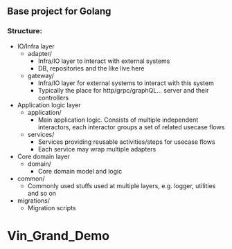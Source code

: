## Base project for Golang
### Structure:
* IO/Infra layer
  * adapter/
    * Infra/IO layer to interact with external systems
    * DB, repositories and the like live here
  * gateway/
    * Infra/IO layer for external systems to interact with this system
    * Typically the place for http/grpc/graphQL... server and their controllers
* Application logic layer
  * application/
    * Main application logic. Consists of multiple independent interactors, each interactor groups a set of related usecase flows
  * services/
    * Services providing reusable activities/steps for usecase flows
    * Each service may wrap multiple adapters
* Core domain layer
  * domain/
    * Core domain model and logic
* common/
  * Commonly used stuffs used at multiple layers, e.g. logger, utilities and so on
* migrations/
  * Migration scripts
# Vin_Grand_Demo
